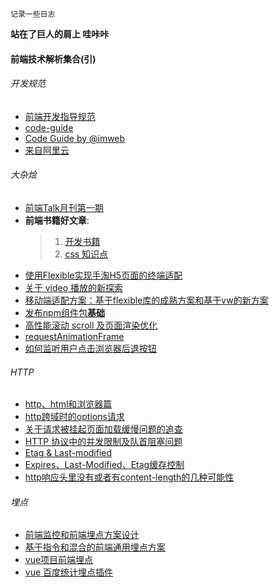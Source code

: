 ```
记录一些日志
```
**站在了巨人的肩上 哇咔咔**
#### 前端技术解析集合(引)

###### 开发规范
* [前端开发指导规范](https://github.com/evecalm/frontend-guideline)
* [code-guide](https://github.com/imweb/code-guide)
* [Code Guide by @imweb](http://imweb.github.io/CodeGuide/)
* [来自阿里云](https://cn.aliyun.com/jiaocheng/676792.html)

###### 大杂烩
* [前端Talk月刊第一期](https://github.com/icepy/icepy.me/issues/23)
* **前端书籍好文章**: 
  > 1. [开发书籍](https://github.com/threerocks/studyFiles/tree/master/%E5%89%8D%E7%AB%AF)
  > 2. [css 知识点](https://github.com/chokcoco/cnblogsArticle)
* [使用Flexible实现手淘H5页面的终端适配](https://github.com/amfe/article/issues/17)
* [关于 video 播放的新探索](https://segmentfault.com/a/1190000015611832)
* [移动端适配方案：基于flexible库的成熟方案和基于vw的新方案](https://mobilesite.github.io/2018/02/05/vm-mobile-layout/)
* [发布npm组件包**基础**](https://segmentfault.com/a/1190000006250554)
* [高性能滚动 scroll 及页面渲染优化](http://www.cnblogs.com/coco1s/p/5499469.html)
* [requestAnimationFrame](http://caibaojian.com/requestanimationframe.html)
* [如何监听用户点击浏览器后退按钮](https://github.com/luokuning/blogs/issues/3)

###### HTTP
* [http、html和浏览器篇](https://github.com/forthealllight/blog/issues/19)
* [http跨域时的options请求](https://www.jianshu.com/p/5cf82f092201)
* [关于请求被挂起页面加载缓慢问题的追查](http://fex.baidu.com/blog/2015/01/chrome-stalled-problem-resolving-process/)
* [HTTP 协议中的并发限制及队首阻塞问题](https://juejin.im/post/5b8909036fb9a01a0b31a7a4)
* [Etag & Last-modified](https://blog.csdn.net/guodengh/article/details/78952540)
* [Expires、Last-Modified、Etag缓存控制](https://www.cnblogs.com/zhouwenhong/p/3928645.html)
* [http响应头里没有或者有content-length的几种可能性](https://www.cnblogs.com/lovelacelee/p/5385683.html)

###### 埋点
* [前端监控和前端埋点方案设计](https://github.com/forthealllight/blog/issues/23)
* [基于指令和混合的前端通用埋点方案](https://juejin.im/entry/5958e9086fb9a06bb95abe4a)
* [vue项目前端埋点](https://www.jianshu.com/p/7bc63935a570)
* [vue 百度统计埋点插件](https://github.com/minlingchao1/vue-ba)
